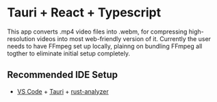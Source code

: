 # Tauri + React + Typescript

This app converts .mp4 video files into .webm, for compressing high-resolution videos into most web-friendly version of it. Currently the user needs to have FFmpeg set up locally, plainng on bundling FFmpeg all togther to eliminate initial setup completely.

## Recommended IDE Setup

- [VS Code](https://code.visualstudio.com/) + [Tauri](https://marketplace.visualstudio.com/items?itemName=tauri-apps.tauri-vscode) + [rust-analyzer](https://marketplace.visualstudio.com/items?itemName=rust-lang.rust-analyzer)
